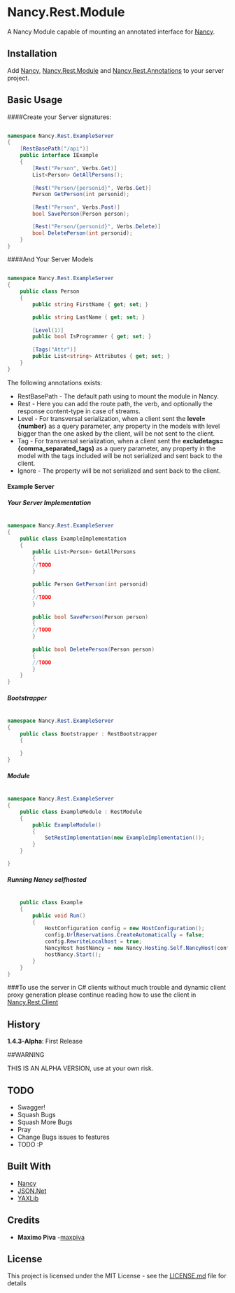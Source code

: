 # Nancy.Rest.Module

A Nancy Module capable of mounting an annotated interface for [Nancy](http://nancyfx.org).

## Installation

Add [Nancy](http://nancyfx.org), [Nancy.Rest.Module](https://github.com/maxpiva/Nancy.Rest.Module) and [Nancy.Rest.Annotations](https://github.com/maxpiva/Nancy.Rest.Annotations) to your server project.

## Basic Usage

####Create your Server signatures:


```csharp

namespace Nancy.Rest.ExampleServer
{
    [RestBasePath("/api")]
    public interface IExample
    {
        [Rest("Person", Verbs.Get)]
        List<Person> GetAllPersons();
        
        [Rest("Person/{personid}", Verbs.Get)]
        Person GetPerson(int personid);
        
        [Rest("Person", Verbs.Post)]
        bool SavePerson(Person person);

        [Rest("Person/{personid}", Verbs.Delete)]
        bool DeletePerson(int personid);
    }
}
```

####And Your Server Models

```csharp

namespace Nancy.Rest.ExampleServer
{    
    public class Person
    {
        public string FirstName { get; set; }

        public string LastName { get; set; }
        
        [Level(1)]
        public bool IsProgrammer { get; set; }
        
        [Tags("Attr")]
        public List<string> Attributes { get; set; }
    }
}

```

The following annotations exists:

* RestBasePath - The default path using to mount the module in Nancy.
* Rest - Here you can add the route path, the verb, and optionally the response content-type in case of streams.
* Level - For transversal serialization, when a client sent the **level={number}** as a query parameter, any property in the models with level bigger than the one asked by the client, will be not sent to the client.
* Tag - For transversal serialization, when a client sent the **excludetags={comma_separated_tags)** as a query parameter, any property in the model with the tags included will be not serialized and sent back to the client.
* Ignore - The property will be not serialized and sent back to the client.



#### Example Server

##### Your Server Implementation

```csharp

namespace Nancy.Rest.ExampleServer
{
    public class ExampleImplementation
    {
        public List<Person> GetAllPersons
        {
        //TODO        
        }
        
        public Person GetPerson(int personid)
        {
        //TODO                
        }
        
        public bool SavePerson(Person person)
        {
        //TODO
        }
        
        public bool DeletePerson(Person person)
        {
        //TODO
        }
    }
}
```

##### Bootstrapper

```csharp

namespace Nancy.Rest.ExampleServer
{
    public class Bootstrapper : RestBootstrapper
    {
    
    }
}   

```

##### Module 

```csharp

namespace Nancy.Rest.ExampleServer
{   
    public class ExampleModule : RestModule
    {
        public ExampleModule()
        {
            SetRestImplementation(new ExampleImplementation());
        }
    }

}
```

##### Running Nancy selfhosted

```csharp

    public class Example
    {
        public void Run()
        {
            HostConfiguration config = new HostConfiguration();
            config.UrlReservations.CreateAutomatically = false;
            config.RewriteLocalhost = true;
            NancyHost hostNancy = new Nancy.Hosting.Self.NancyHost(config, new Uri("http://localhost"));
            hostNancy.Start();
        }
    }
}

```



###To use the server in C# clients without much trouble and dynamic client proxy generation please continue reading how to use the client in [Nancy.Rest.Client](https://github.com/maxpiva/Nancy.Rest.Client)


## History

**1.4.3-Alpha**: First Release

##WARNING

THIS IS AN ALPHA VERSION, use at your own risk.

## TODO

* Swagger!
* Squash Bugs
* Squash More Bugs
* Pray
* Change Bugs issues to features
* TODO :P

## Built With

* [Nancy](http://nancyfx.org)
* [JSON.Net](newtonsoft.com/json/) 
* [YAXLib](https://github.com/sinairv/YAXLib)

## Credits

* **Maximo Piva** -[maxpiva](https://github.com/maxpiva)

## License

This project is licensed under the MIT License - see the [LICENSE.md](LICENSE.md) file for details


